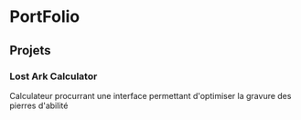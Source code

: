 # PortFolio

## Projets
### Lost Ark Calculator
Calculateur procurrant une interface permettant d'optimiser la gravure des pierres d'abilité
